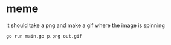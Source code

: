 # meme
it should take a png and make a gif where the image is spinning

```bash
go run main.go p.png out.gif
```